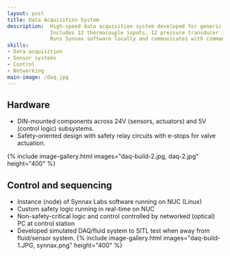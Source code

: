 ```yaml
---
layout: post
title: Data Acquisition System
description:  High-speed data acquisition system developed for generic fluid systems.
              Includes 12 thermocouple inputs, 12 pressure transducer inputs, 4 load cell inputs, 1 pyrotechnic output.
              Runs Synnax software locally and communicates with command and control computer over fibre-optic at up to 800m of range.
skills: 
- Data acquisition
- Sensor systems
- Control
- Networking
main-image: /daq.jpg 
---
```


## Hardware
- DIN-mounted components across 24V (sensors, actuators) and 5V (control logic) subsystems.
- Safety-oriented design with safety relay circuits with e-stops for valve actuation.

{% include image-gallery.html images="daq-build-2.jpg, daq-2.jpg" height="400" %}

## Control and sequencing
- Instance (node) of Synnax Labs software running on NUC (Linux)
- Custom safety logic running in real-time on NUC
- Non-safety-critical logic and control controlled by networked (optical) PC at control station
- Developed simulated DAQ/fluid system to SITL test when away from fluid/sensor system. 
{% include image-gallery.html images="daq-build-1.JPG, synnax.png" height="400" %}
